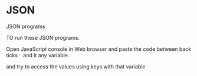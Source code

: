 # JSON
JSON programs

TO run these JSON programs.

Open JavaScript console in Web browser
 and paste the code between back ticks ` `
 and it any variable.

 and try to access the values using keys with that variable